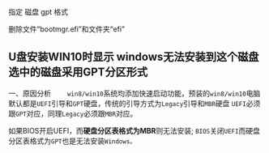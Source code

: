 指定 磁盘 gpt 格式


删除文件“bootmgr.efi”和文件夹“efi”

## U盘安装WIN10时显示 windows无法安装到这个磁盘 选中的磁盘采用GPT分区形式 
一、原因分析
　　`win8/win10`系统均添加快速启动功能，预装的`win8/win10`电脑默认都是`UEFI`引导和`GPT`硬盘，传统的引导方式为`Legacy`引导和`MBR`硬盘
    `UEFI`必须跟`GPT`对应，同理`Legacy`必须跟`MBR`对应。
    
如果BIOS开启UEFI，而**硬盘分区表格式为MBR**则无法安装;
`BIOS`关闭`UEFI`而硬盘分区表格式为`GPT`也是无法安装`Windows。`
